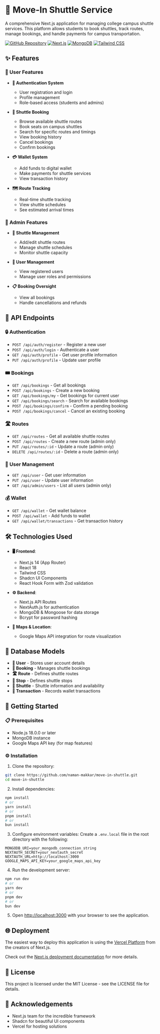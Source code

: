 # 🚌 Move-In Shuttle Service

A comprehensive Next.js application for managing college campus shuttle services. This platform allows students to book shuttles, track routes, manage bookings, and handle payments for campus transportation.

[![GitHub Repository](https://img.shields.io/badge/GitHub-Repository-green.svg)](https://github.com/naman-makkar/move-in-shuttle)
[![Next.js](https://img.shields.io/badge/Next.js-14-black.svg)](https://nextjs.org/)
[![MongoDB](https://img.shields.io/badge/MongoDB-Database-brightgreen.svg)](https://www.mongodb.com/)
[![Tailwind CSS](https://img.shields.io/badge/Tailwind-CSS-blue.svg)](https://tailwindcss.com/)

## ✨ Features

### 👤 User Features

- **🔐 Authentication System**

  - User registration and login
  - Profile management
  - Role-based access (students and admins)

- **🎫 Shuttle Booking**

  - Browse available shuttle routes
  - Book seats on campus shuttles
  - Search for specific routes and timings
  - View booking history
  - Cancel bookings
  - Confirm bookings

- **💳 Wallet System**

  - Add funds to digital wallet
  - Make payments for shuttle services
  - View transaction history

- **🗺️ Route Tracking**
  - Real-time shuttle tracking
  - View shuttle schedules
  - See estimated arrival times

### 👑 Admin Features

- **🚐 Shuttle Management**

  - Add/edit shuttle routes
  - Manage shuttle schedules
  - Monitor shuttle capacity

- **👥 User Management**

  - View registered users
  - Manage user roles and permissions

- **📋 Booking Oversight**
  - View all bookings
  - Handle cancellations and refunds

## 🔌 API Endpoints

### 🔒 Authentication

- `POST /api/auth/register` - Register a new user
- `POST /api/auth/login` - Authenticate a user
- `GET /api/auth/profile` - Get user profile information
- `PUT /api/auth/profile` - Update user profile

### 🎟️ Bookings

- `GET /api/bookings` - Get all bookings
- `POST /api/bookings` - Create a new booking
- `GET /api/bookings/my` - Get bookings for current user
- `GET /api/bookings/search` - Search for available bookings
- `POST /api/bookings/confirm` - Confirm a pending booking
- `POST /api/bookings/cancel` - Cancel an existing booking

### 🛣️ Routes

- `GET /api/routes` - Get all available shuttle routes
- `POST /api/routes` - Create a new route (admin only)
- `PUT /api/routes/:id` - Update a route (admin only)
- `DELETE /api/routes/:id` - Delete a route (admin only)

### 👤 User Management

- `GET /api/user` - Get user information
- `PUT /api/user` - Update user information
- `GET /api/admin/users` - List all users (admin only)

### 💰 Wallet

- `GET /api/wallet` - Get wallet balance
- `POST /api/wallet` - Add funds to wallet
- `GET /api/wallet/transactions` - Get transaction history

## 🛠️ Technologies Used

- **🖥️ Frontend**:

  - Next.js 14 (App Router)
  - React 18
  - Tailwind CSS
  - Shadcn UI Components
  - React Hook Form with Zod validation

- **⚙️ Backend**:

  - Next.js API Routes
  - NextAuth.js for authentication
  - MongoDB & Mongoose for data storage
  - Bcrypt for password hashing

- **📍 Maps & Location**:
  - Google Maps API integration for route visualization

## 💾 Database Models

- **👤 User** - Stores user account details
- **🎫 Booking** - Manages shuttle bookings
- **🛣️ Route** - Defines shuttle routes
- **🚏 Stop** - Defines shuttle stops
- **🚐 Shuttle** - Shuttle information and availability
- **💸 Transaction** - Records wallet transactions

## 🚀 Getting Started

### 📋 Prerequisites

- Node.js 18.0.0 or later
- MongoDB instance
- Google Maps API key (for map features)

### ⚙️ Installation

1. Clone the repository:

```bash
git clone https://github.com/naman-makkar/move-in-shuttle.git
cd move-in-shuttle
```

2. Install dependencies:

```bash
npm install
# or
yarn install
# or
pnpm install
# or
bun install
```

3. Configure environment variables:
   Create a `.env.local` file in the root directory with the following:

```
MONGODB_URI=your_mongodb_connection_string
NEXTAUTH_SECRET=your_nextauth_secret
NEXTAUTH_URL=http://localhost:3000
GOOGLE_MAPS_API_KEY=your_google_maps_api_key
```

4. Run the development server:

```bash
npm run dev
# or
yarn dev
# or
pnpm dev
# or
bun dev
```

5. Open [http://localhost:3000](http://localhost:3000) with your browser to see the application.

## 🌐 Deployment

The easiest way to deploy this application is using the [Vercel Platform](https://vercel.com/new?utm_medium=default-template&filter=next.js&utm_source=create-next-app&utm_campaign=create-next-app-readme) from the creators of Next.js.

Check out the [Next.js deployment documentation](https://nextjs.org/docs/app/building-your-application/deploying) for more details.

## 📄 License

This project is licensed under the MIT License - see the LICENSE file for details.

## 🙏 Acknowledgements

- Next.js team for the incredible framework
- Shadcn for beautiful UI components
- Vercel for hosting solutions

